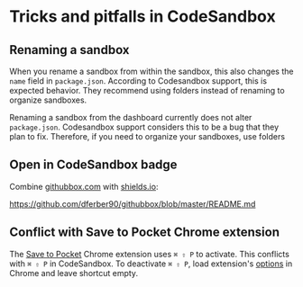 # Tricks and pitfalls in CodeSandbox

## Renaming a sandbox

When you rename a sandbox from within the sandbox, this also changes the `name`
field in `package.json`. According to Codesandbox support, this is expected
behavior. They recommend using folders instead of renaming to organize
sandboxes.

Renaming a sandbox from the dashboard currently does not alter `package.json`.
Codesandbox support considers this to be a bug that they plan to fix. Therefore,
if you need to organize your sandboxes, use folders

## Open in CodeSandbox badge

Combine [githubbox.com](https://githubbox.com) with
[shields.io](https://shields.io/):

https://github.com/dferber90/githubbox/blob/master/README.md

## Conflict with Save to Pocket Chrome extension

The
[Save to Pocket](https://chrome.google.com/webstore/detail/save-to-pocket/niloccemoadcdkdjlinkgdfekeahmflj)
Chrome extension uses `⌘ ⇧ P` to activate. This conflicts with `⌘ ⇧ P` in
CodeSandbox. To deactivate `⌘ ⇧ P`, load extension's
[options](chrome-extension://niloccemoadcdkdjlinkgdfekeahmflj/options.html) in
Chrome and leave shortcut empty.
